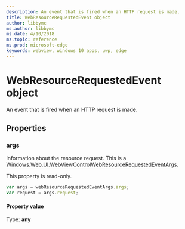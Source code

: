 ```yaml
---
description: An event that is fired when an HTTP request is made.
title: WebResourceRequestedEvent object
author: libbymc
ms.author: libbymc
ms.date: 4/10/2018
ms.topic: reference
ms.prod: microsoft-edge
keywords: webview, windows 10 apps, uwp, edge
---
```


# WebResourceRequestedEvent object

An event that is fired when an HTTP request is made.

## Properties

### args

Information about the resource request. This is a [Windows.Web.UI.WebViewControlWebResourceRequestedEventArgs](https://docs.microsoft.com/en-us/uwp/api/windows.web.ui.webviewcontrolwebresourcerequestedeventargs).

This property is read-only.

```js
var args = webResourceRequestedEventArgs.args;
var request = args.request;
```

#### Property value
Type: **any**

